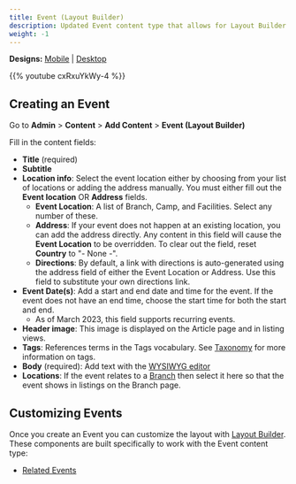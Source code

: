 ```yaml
---
title: Event (Layout Builder)
description: Updated Event content type that allows for Layout Builder components to be included within an event page.
weight: -1
---
```


**Designs:** [Mobile](<../../../../../../assets/img/designs/lb/Event Mobile.png>) | [Desktop](<../../../../../../assets/img/designs/lb/Event Desktop.png>)

{{% youtube cxRxuYkWy-4 %}}

## Creating an Event

Go to **Admin** > **Content** > **Add Content** > **Event (Layout Builder)**

Fill in the content fields:

- **Title** (required)
- **Subtitle**
- **Location info**: Select the event location either by choosing from your list of locations or adding the address manually. You must either fill out the **Event location** OR **Address** fields.
  - **Event Location**: A list of Branch, Camp, and Facilities. Select any number of these.
  - **Address**: If your event does not happen at an existing location, you can add the address directly. Any content in this field will cause the **Event Location** to be overridden. To clear out the field, reset **Country** to "- None -".
  - **Directions**: By default, a link with directions is auto-generated using the address field of either the Event Location or Address. Use this field to substitute your own directions link.
- **Event Date(s)**: Add a start and end date and time for the event. If the event does not have an end time, choose the start time for both the start and end.
  - As of March 2023, this field supports recurring events.
- **Header image**: This image is displayed on the Article page and in listing views.
- **Tags**: References terms in the Tags vocabulary. See [Taxonomy](../../taxonomy) for more information on tags.
- **Body** (required): Add text with the [WYSIWYG editor](../../text-editor)
- **Locations**: If the event relates to a [Branch](../branch) then select it here so that the event shows in listings on the Branch page.

## Customizing Events

Once you create an Event you can customize the layout with [Layout Builder](../../layout-builder). These components are built specifically to work with the Event content type:

- [Related Events](../../layout-builder/related-events)
